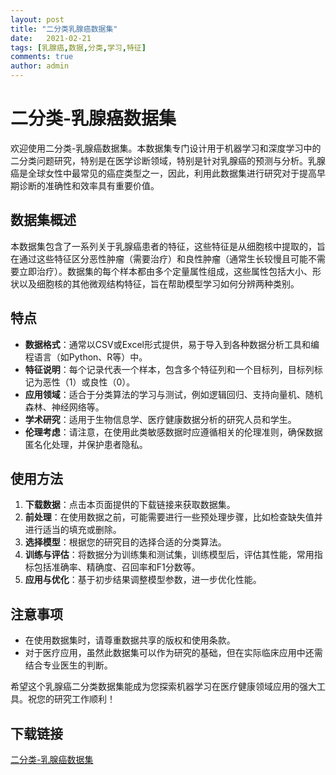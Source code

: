 ```yaml
---
layout: post
title: "二分类乳腺癌数据集"
date:   2021-02-21
tags: [乳腺癌,数据,分类,学习,特征]
comments: true
author: admin
---
```

# 二分类-乳腺癌数据集

欢迎使用二分类-乳腺癌数据集。本数据集专门设计用于机器学习和深度学习中的二分类问题研究，特别是在医学诊断领域，特别是针对乳腺癌的预测与分析。乳腺癌是全球女性中最常见的癌症类型之一，因此，利用此数据集进行研究对于提高早期诊断的准确性和效率具有重要价值。

## 数据集概述

本数据集包含了一系列关于乳腺癌患者的特征，这些特征是从细胞核中提取的，旨在通过这些特征区分恶性肿瘤（需要治疗）和良性肿瘤（通常生长较慢且可能不需要立即治疗）。数据集的每个样本都由多个定量属性组成，这些属性包括大小、形状以及细胞核的其他微观结构特征，旨在帮助模型学习如何分辨两种类别。

## 特点

- **数据格式**：通常以CSV或Excel形式提供，易于导入到各种数据分析工具和编程语言（如Python、R等）中。
- **特征说明**：每个记录代表一个样本，包含多个特征列和一个目标列，目标列标记为恶性（1）或良性（0）。
- **应用领域**：适合于分类算法的学习与测试，例如逻辑回归、支持向量机、随机森林、神经网络等。
- **学术研究**：适用于生物信息学、医疗健康数据分析的研究人员和学生。
- **伦理考虑**：请注意，在使用此类敏感数据时应遵循相关的伦理准则，确保数据匿名化处理，并保护患者隐私。

## 使用方法

1. **下载数据**：点击本页面提供的下载链接来获取数据集。
2. **前处理**：在使用数据之前，可能需要进行一些预处理步骤，比如检查缺失值并进行适当的填充或删除。
3. **选择模型**：根据您的研究目的选择合适的分类算法。
4. **训练与评估**：将数据分为训练集和测试集，训练模型后，评估其性能，常用指标包括准确率、精确度、召回率和F1分数等。
5. **应用与优化**：基于初步结果调整模型参数，进一步优化性能。

## 注意事项

- 在使用数据集时，请尊重数据共享的版权和使用条款。
- 对于医疗应用，虽然此数据集可以作为研究的基础，但在实际临床应用中还需结合专业医生的判断。

希望这个乳腺癌二分类数据集能成为您探索机器学习在医疗健康领域应用的强大工具。祝您的研究工作顺利！

## 下载链接

[二分类-乳腺癌数据集](https://pan.quark.cn/s/9cb9e9981ffb)
